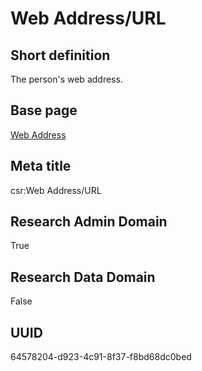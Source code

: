 # Web Address/URL
## Short definition
The person's web address.
## Base page
[Web Address](https://github.com/EuroCRIS/CASRAI-Dictionairies/blob/main/Objects/Web%20Address.md)
## Meta title
csr:Web Address/URL
## Research Admin Domain
True
## Research Data Domain
False
## UUID
64578204-d923-4c91-8f37-f8bd68dc0bed
